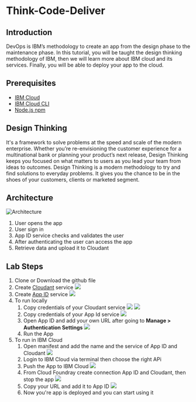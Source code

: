 # Think-Code-Deliver

## Introduction
DevOps is IBM’s methodology to create an app from the design phase to the maintenance phase. In this tutorial, you will be taught the design thinking methodology of IBM, then we will learn more about IBM cloud and its services. Finally, you will be able to deploy your app to the cloud. 

## Prerequisites
* [IBM Cloud](https://ibm.biz/thinkcodedeliver "IBM Cloud")
* [IBM Cloud CLI](https://ibm.biz/ibmcloudcli "IBM Cloud CLI")
* [Node.js npm](https://nodejs.org/en "Node.js")

## Design Thinking
It's a framework to solve problems at the speed and scale of the modern enterprise. Whether you’re re-envisioning the customer experience for a multinational bank or planning your product’s next release, Design Thinking keeps you focused on what matters to users as you lead your team from ideas to outcomes. Design Thinking is a modern methodology to try and find solutions to everyday problems. It gives you the chance to be in the shoes of your customers, clients or marketed segment.

## Architecture

![`Architecture`](images/architecture.PNG)

1. User opens the app 
2. User sign in 
3. App ID service checks and validates the user
4. After authenticating the user can access the app
5. Retrieve data and upload it to Cloudant 

## Lab Steps
1. Clone or Download the github file
2. Create [Cloudant](https://console.bluemix.net/catalog/services/cloudant "Cloudant service") service
![](images/2.gif)
3. Create [App ID](https://console.bluemix.net/catalog/services/appid "App ID service") service
![](images/3.gif)
4. To run locally
   1. Copy credentials of your Cloudant service
   ![](images/4.1-1.gif)
   ![](images/4.1-2.gif)
   2. Copy credentials of your App Id service
   ![](images/4.2.gif)
   3. Open App ID and add your own URL after going to **Manage > Authentication Settings**
   ![](images/4.3.gif)
   4. Run the App
5. To run in IBM Cloud
   1. Open manifest and add the name and the service of App ID and Cloudant
   ![](images/5.1.gif)
   2. Login to IBM Cloud via terminal then choose the right APi
   3. Push the App to IBM Cloud
   ![](images/5.3.gif)
   4. From Cloud Foundray create connection App ID and Cloudant, then stop the app
   ![](images/5.4.gif)
   5. Copy your URL and add it to App ID
   ![](images/5.5.gif)
   6. Now you're app is deployed and you can start using it


